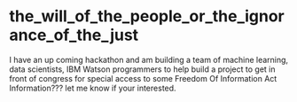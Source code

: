 # the_will_of_the_people_or_the_ignorance_of_the_just
I have an up coming hackathon and am building a team of machine learning, data scientists, IBM Watson programmers to help build a project to get  in front of congress for special access to some Freedom Of Information Act Information??? let me know if your interested.
